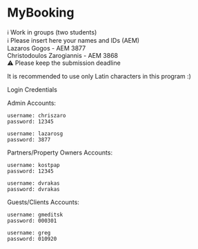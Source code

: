 # MyBooking

ℹ Work in groups (two students)  
ℹ Please insert here your names and IDs (AEM)  
Lazaros Gogos - AEM 3877  
Christodoulos Zarogiannis - AEM 3868  
⚠ Please keep the submission deadline

It is recommended to use only Latin characters in this program :)

Login Credentials

Admin Accounts:

    username: chriszaro
    password: 12345

    username: lazarosg
    password: 3877

Partners/Property Owners Accounts:

    username: kostpap
    password: 12345

    username: dvrakas
    password: dvrakas

Guests/Clients Accounts:

    username: gmeditsk
    password: 000301

    username: greg
    password: 010920

